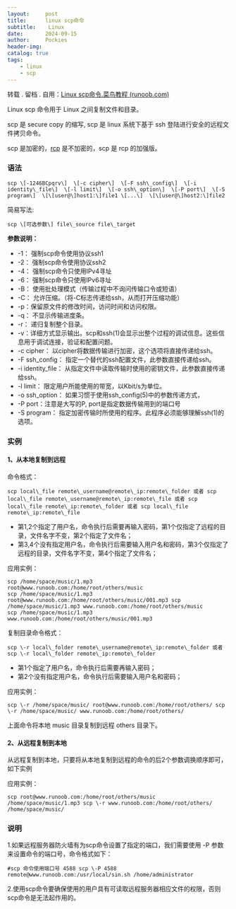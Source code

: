 ```yaml
---
layout:     post
title:      linux scp命令
subtitle:    Linux
date:       2024-09-15
author:     Pockies
header-img: 
catalog: true
tags:
    - linux
    - scp
---
```

转载 . 留档 . 自用：[Linux scp命令.菜鸟教程 (runoob.com)](https://www.runoob.com/linux/linux-comm-scp.html)

Linux scp 命令用于 Linux 之间复制文件和目录。

scp 是 secure copy 的缩写, scp 是 linux 系统下基于 ssh 登陆进行安全的远程文件拷贝命令。

scp 是加密的，[rcp](https://www.runoob.com/linux/linux-comm-rcp.html) 是不加密的，scp 是 rcp 的加强版。

### 语法

```
scp \[-1246BCpqrv\]  \[-c cipher\]  \[-F ssh\_config\]  \[-i identity\_file\]  \[-l limit\]  \[-o ssh\_option\]  \[-P port\]  \[-S program\]  \[\[user@\]host1:\]file1 \[...\]  \[\[user@\]host2:\]file2
```

简易写法:

```
scp \[可选参数\] file\_source file\_target 
```

**参数说明：** 

*   \-1： 强制scp命令使用协议ssh1
*   \-2： 强制scp命令使用协议ssh2
*   \-4： 强制scp命令只使用IPv4寻址
*   \-6： 强制scp命令只使用IPv6寻址
*   \-B： 使用批处理模式（传输过程中不询问传输口令或短语）
*   \-C： 允许压缩。（将-C标志传递给ssh，从而打开压缩功能）
*   \-p：保留原文件的修改时间，访问时间和访问权限。
*   \-q： 不显示传输进度条。
*   \-r： 递归复制整个目录。
*   \-v：详细方式显示输出。scp和ssh(1)会显示出整个过程的调试信息。这些信息用于调试连接，验证和配置问题。
*   \-c cipher： 以cipher将数据传输进行加密，这个选项将直接传递给ssh。
*   \-F ssh\_config： 指定一个替代的ssh配置文件，此参数直接传递给ssh。
*   \-i identity\_file： 从指定文件中读取传输时使用的密钥文件，此参数直接传递给ssh。
*   \-l limit： 限定用户所能使用的带宽，以Kbit/s为单位。
*   \-o ssh\_option： 如果习惯于使用ssh\_config(5)中的参数传递方式，
*   \-P port：注意是大写的P, port是指定数据传输用到的端口号
*   \-S program： 指定加密传输时所使用的程序。此程序必须能够理解ssh(1)的选项。

### 实例

#### 1、从本地复制到远程

命令格式：

```
scp local\_file remote\_username@remote\_ip:remote\_folder 或者 scp local\_file remote\_username@remote\_ip:remote\_file 或者 scp local\_file remote\_ip:remote\_folder 或者 scp local\_file remote\_ip:remote\_file 
```

*   第1,2个指定了用户名，命令执行后需要再输入密码，第1个仅指定了远程的目录，文件名字不变，第2个指定了文件名；
*   第3,4个没有指定用户名，命令执行后需要输入用户名和密码，第3个仅指定了远程的目录，文件名字不变，第4个指定了文件名；

应用实例：

```
scp /home/space/music/1.mp3 root@www.runoob.com:/home/root/others/music 
scp /home/space/music/1.mp3 root@www.runoob.com:/home/root/others/music/001.mp3 scp /home/space/music/1.mp3 www.runoob.com:/home/root/others/music 
scp /home/space/music/1.mp3 www.runoob.com:/home/root/others/music/001.mp3  
```

复制目录命令格式：

```
scp \-r local\_folder remote\_username@remote\_ip:remote\_folder 或者 scp \-r local\_folder remote\_ip:remote\_folder 
```

*   第1个指定了用户名，命令执行后需要再输入密码；
*   第2个没有指定用户名，命令执行后需要输入用户名和密码；

应用实例：

```
scp \-r /home/space/music/ root@www.runoob.com:/home/root/others/ scp \-r /home/space/music/ www.runoob.com:/home/root/others/  
```

上面命令将本地 music 目录复制到远程 others 目录下。

#### 2、从远程复制到本地

从远程复制到本地，只要将从本地复制到远程的命令的后2个参数调换顺序即可，如下实例

应用实例：

```
scp root@www.runoob.com:/home/root/others/music /home/space/music/1.mp3 scp \-r www.runoob.com:/home/root/others/ /home/space/music/
```

### 说明

1.如果远程服务器防火墙有为scp命令设置了指定的端口，我们需要使用 -P 参数来设置命令的端口号，命令格式如下：

```
#scp 命令使用端口号 4588 scp \-P 4588 remote@www.runoob.com:/usr/local/sin.sh /home/administrator
```

2.使用scp命令要确保使用的用户具有可读取远程服务器相应文件的权限，否则scp命令是无法起作用的。
